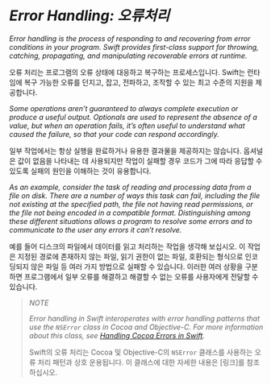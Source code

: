 # *Error Handling: 오류처리*

*Error handling is the process of responding to and recovering from error conditions in your program. Swift provides first-class support for throwing, catching, propagating, and manipulating recoverable errors at runtime.*

오류 처리는 프로그램의 오류 상태에 대응하고 복구하는 프로세스입니다. Swift는 런타임에 복구 가능한 오류를 던지고, 잡고, 전파하고, 조작할 수 있는 최고 수준의 지원을 제공합니다.

*Some operations aren’t guaranteed to always complete execution or produce a useful output. Optionals are used to represent the absence of a value, but when an operation fails, it’s often useful to understand what caused the failure, so that your code can respond accordingly.*

일부 작업에서는 항상 실행을 완료하거나 유용한 결과물을 제공하지는 않습니다. 옵셔널은 값이 없음을 나타내는 데 사용되지만 작업이 실패할 경우 코드가 그에 따라 응답할 수 있도록 실패의 원인을 이해하는 것이 유용합니다.

*As an example, consider the task of reading and processing data from a file on disk. There are a number of ways this task can fail, including the file not existing at the specified path, the file not having read permissions, or the file not being encoded in a compatible format. Distinguishing among these different situations allows a program to resolve some errors and to communicate to the user any errors it can’t resolve.*

예를 들어 디스크의 파일에서 데이터를 읽고 처리하는 작업을 생각해 보십시오. 이 작업은 지정된 경로에 존재하지 않는 파일, 읽기 권한이 없는 파일, 호환되는 형식으로 인코딩되지 않은 파일 등 여러 가지 방법으로 실패할 수 있습니다. 이러한 여러 상황을 구분하면 프로그램에서 일부 오류를 해결하고 해결할 수 없는 오류를 사용자에게 전달할 수 있습니다.

> *NOTE*
> 
> *Error handling in Swift interoperates with error handling patterns that use the `NSError` class in Cocoa and Objective-C. For more information about this class, see [Handling Cocoa Errors in Swift](https://developer.apple.com/documentation/swift/cocoa_design_patterns/handling_cocoa_errors_in_swift).*
> 
> Swift의 오류 처리는 Cocoa 및 Objective-C의 `NSError` 클래스를 사용하는 오류 처리 패턴과 상호 운용됩니다. 이 클래스에 대한 자세한 내용은 [링크]를 참조하십시오.
